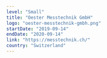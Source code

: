 ```yaml
---
level: "Small"
title: "Oester Messtechnik GmbH"
logo: "oester-messtechnik-gmbh.png"
startDate: "2019-09-14"
endDate: "2020-09-14"
link: "https://messtechnik.ch/"
country: "Switzerland"
---
```

